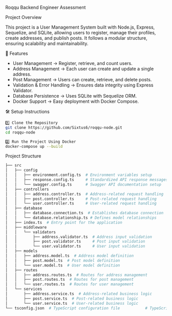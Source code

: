 Roqqu Backend Engineer Assessment

Project Overview

This project is a User Management System built with Node.js, Express, Sequelize, and SQLite, allowing users to register, manage their profiles, create addresses, and publish posts. It follows a modular structure, ensuring scalability and maintainability.

🚀 Features

- User Management → Register, retrieve, and count users.
- Address Management → Each user can create and update a single address.
- Post Management → Users can create, retrieve, and delete posts.
- Validation & Error Handling → Ensures data integrity using Express Validator.
- Database Persistence → Uses SQLite with Sequelize ORM.
- Docker Support → Easy deployment with Docker Compose.

🛠️ Setup Instructions

```sh
1️⃣ Clone the Repository
git clone https://github.com/Sixtus6/roqqu-node.git
cd roqqu-node
```

```sh
2️⃣ Run the Project Using Docker
docker-compose up --build
```

Project Structure

```sh
├── src
│   ├── config
│   │   ├── environment.config.ts  # Environment variables setup
│   │   ├── response.config.ts     # Standardized API response messages
│   │   └── swagger.config.ts      # Swagger API documentation setup
│   ├── controllers
│   │   ├── address.controller.ts  # Address-related request handling
│   │   ├── post.controller.ts     # Post-related request handling
│   │   └── user.controller.ts     # User-related request handling
│   ├── database
│   │   ├── database.connection.ts  # Establishes database connection
│   │   └── database.relationship.ts # Defines model relationships
│   ├── index.ts  # Entry point for the application
│   ├── middleware
│   │   └── validators
│   │       ├── address.validator.ts  # Address input validation
│   │       ├── post.validator.ts     # Post input validation
│   │       └── user.validator.ts     # User input validation
│   ├── models
│   │   ├── address.model.ts  # Address model definition
│   │   ├── post.model.ts  # Post model definition
│   │   └── user.model.ts  # User model definition
│   ├── routes
│   │   ├── address.routes.ts  # Routes for address management
│   │   ├── post.routes.ts  # Routes for post management
│   │   └── user.routes.ts  # Routes for user management
│   └── services
│       ├── address.service.ts  # Address-related business logic
│       ├── post.service.ts  # Post-related business logic
│       └── user.service.ts  # User-related business logic
└── tsconfig.json  # TypeScript configuration file           # TypeScript configuration file
